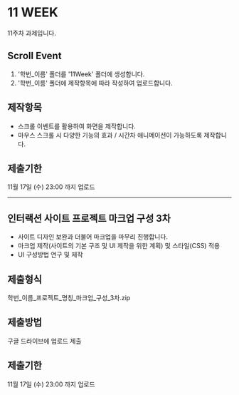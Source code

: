 # 11 WEEK

11주차 과제입니다.

## Scroll Event

1. '학번_이름' 폴더를 '11Week' 폴더에 생성합니다.
2. '학번_이름' 폴더에 제작항목에 따라 작성하여 업로드합니다.

## 제작항목

- 스크롤 이벤트를 활용하여 화면을 제작합니다.
- 마우스 스크롤 시 다양한 기능의 효과 / 시간차 애니메이션이 가능하도록 제작합니다.

## 제출기한

11월 17일 (수) 23:00 까지 업로드

<hr/>

## 인터랙션 사이트 프로젝트 마크업 구성 3차

- 사이트 디자인 보완과 더불어 마크업을 마무리 진행합니다.
- 마크업 제작(사이트의 기본 구조 및 UI 제작을 위한 계획) 및 스타일(CSS) 적용
- UI 구성방법 연구 및 제작

## 제출형식

학번_이름_프로젝트_명칭_마크업_구성_3차.zip

## 제출방법

구글 드라이브에 업로드 제출

## 제출기한

11월 17일 (수) 23:00 까지 업로드